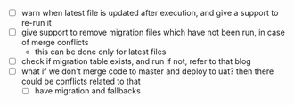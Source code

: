 - [ ] warn when latest file is updated after execution, and give a support to re-run it
- [ ] give support to remove migration files which have not been run, in case of merge conflicts
    - this can be done only for latest files
- [ ] check if migration table exists, and run if not, refer to that blog
- [ ] what if we don't merge code to master and deploy to uat? then there could be conflicts related to that
    - [ ] have migration and fallbacks
